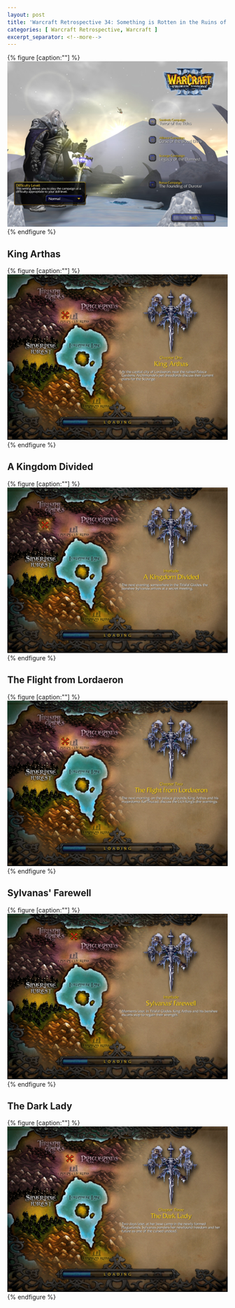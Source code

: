 ```yaml
---
layout: post
title: 'Warcraft Retrospective 34: Something is Rotten in the Ruins of Lordaeron'
categories: [ Warcraft Retrospective, Warcraft ]
excerpt_separator: <!--more-->
---
```


<!--more-->


{% figure [caption:""] %}
![](/assets/wr/20240826202733_1.jpg)
{% endfigure %}

## King Arthas

{% figure [caption:""] %}
![](/assets/wr/20240907124130_1.jpg)
{% endfigure %}


## A Kingdom Divided

{% figure [caption:""] %}
![](/assets/wr/20240907133724_1.jpg)
{% endfigure %}


## The Flight from Lordaeron

{% figure [caption:""] %}
![](/assets/wr/20240907133949_1.jpg)
{% endfigure %}


## Sylvanas' Farewell

{% figure [caption:""] %}
![](/assets/wr/20240907143729_1.jpg)
{% endfigure %}


## The Dark Lady

{% figure [caption:""] %}
![](/assets/wr/20240907143942_1.jpg)
{% endfigure %}

